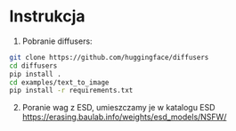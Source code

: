 # Instrukcja

1. Pobranie diffusers:
```bash
git clone https://github.com/huggingface/diffusers
cd diffusers
pip install .
cd examples/text_to_image
pip install -r requirements.txt
```
2. Poranie wag z ESD, umieszczamy je w katalogu ESD
https://erasing.baulab.info/weights/esd_models/NSFW/
